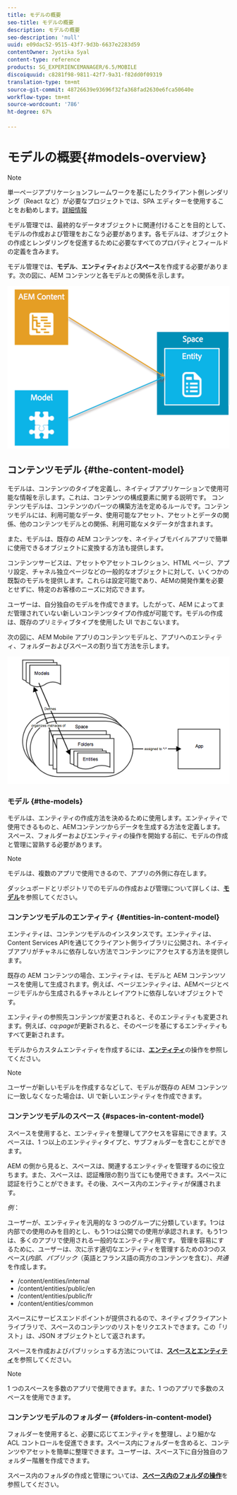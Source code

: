```yaml
---
title: モデルの概要
seo-title: モデルの概要
description: モデルの概要
seo-description: 'null'
uuid: e09dac52-9515-43f7-9d3b-6637e2283d59
contentOwner: Jyotika Syal
content-type: reference
products: SG_EXPERIENCEMANAGER/6.5/MOBILE
discoiquuid: c8281f98-9811-42f7-9a31-f82dd0f09319
translation-type: tm+mt
source-git-commit: 48726639e93696f32fa368fad2630e6fca50640e
workflow-type: tm+mt
source-wordcount: '786'
ht-degree: 67%

---
```



# モデルの概要{#models-overview}

>[!NOTE]
>
>単一ページアプリケーションフレームワークを基にしたクライアント側レンダリング（React など）が必要なプロジェクトでは、SPA エディターを使用することをお勧めします。[詳細情報](/help/sites-developing/spa-overview.md)

モデル管理では、最終的なデータオブジェクトに関連付けることを目的として、モデルの作成および管理をおこなう必要があります。各モデルは、オブジェクトの作成とレンダリングを促進するために必要なすべてのプロパティとフィールドの定義を含みます。

モデル管理では、**モデル**、**エンティティ**&#x200B;および&#x200B;**スペース**&#x200B;を作成する必要があります。次の図に、AEM コンテンツと各モデルとの関係を示します。

![chlimage_1-81](assets/chlimage_1-81.png)

## コンテンツモデル {#the-content-model}

モデルは、コンテンツのタイプを定義し、ネイティブアプリケーションで使用可能な情報を示します。これは、コンテンツの構成要素に関する説明です。 コンテンツモデルは、コンテンツのパーツの構築方法を定めるルールです。コンテンツモデルには、利用可能なデータ、使用可能なアセット、アセットとデータの関係、他のコンテンツモデルとの関係、利用可能なメタデータが含まれます。

また、モデルは、既存の AEM コンテンツを、ネイティブモバイルアプリで簡単に使用できるオブジェクトに変換する方法も提供します。

コンテンツサービスは、アセットやアセットコレクション、HTML ページ、アプリ設定、チャネル独立ページなどの一般的なオブジェクトに対して、いくつかの既製のモデルを提供します。これらは設定可能であり、AEMの開発作業を必要とせずに、特定のお客様のニーズに対応できます。

ユーザーは、自分独自のモデルを作成できます。したがって、AEM によってまだ管理されていない新しいコンテンツタイプの作成が可能です。モデルの作成は、既存のプリミティブタイプを使用した UI でおこないます。

次の図に、AEM Mobile アプリのコンテンツモデルと、アプリへのエンティティ、フォルダーおよびスペースの割り当て方法を示します。

![chlimage_1-82](assets/chlimage_1-82.png)

### モデル {#the-models}

モデルは、エンティティの作成方法を決めるために使用します。エンティティで使用できるものと、AEMコンテンツからデータを生成する方法を定義します。 スペース、フォルダーおよびエンティティの操作を開始する前に、モデルの作成と管理に習熟する必要があります。

>[!NOTE]
>
>モデルは、複数のアプリで使用できるので、アプリの外側に存在します。


ダッシュボードとリポジトリでのモデルの作成および管理について詳しくは、**[モデル](/help/mobile/administer-mobile-apps.md)**&#x200B;を参照してください。

### コンテンツモデルのエンティティ  {#entities-in-content-model}

エンティティは、コンテンツモデルのインスタンスです。エンティティは、Content Services APIを通じてクライアント側ライブラリに公開され、ネイティブアプリがチャネルに依存しない方法でコンテンツにアクセスする方法を提供します。

既存の AEM コンテンツの場合、エンティティは、モデルと AEM コンテンツソースを使用して生成されます。例えば、ページエンティティは、AEMページとページモデルから生成されるチャネルとレイアウトに依存しないオブジェクトです。

エンティティの参照先コンテンツが変更されると、そのエンティティも変更されます。例えば、*cq:page*&#x200B;が更新されると、そのページを基にするエンティティもすべて更新されます。

モデルからカスタムエンティティを作成するには、**[エンティティ](/help/mobile/spaces-and-entities.md)**&#x200B;の操作を参照してください。

>[!NOTE]
>
>ユーザーが新しいモデルを作成するなどして、モデルが既存の AEM コンテンツに一致しなくなった場合は、UI で新しいエンティティを作成できます。


### コンテンツモデルのスペース {#spaces-in-content-model}

スペースを使用すると、エンティティを整理してアクセスを容易にできます。スペースは、1 つ以上のエンティティタイプと、サブフォルダーを含むことができます。

AEM の側から見ると、スペースは、関連するエンティティを管理するのに役立ちます。また、スペースは、認証権限の割り当てにも使用できます。スペースに認証を行うことができます。その後、スペース内のエンティティが保護されます。

*例*：

ユーザーが、エンティティを汎用的な 3 つのグループに分類しています。1つは内部での使用のみを目的とし、もう1つは公開での使用が承認されます。もう1つは、多くのアプリで使用される一般的なエンティティ用です。 管理を容易にするために、ユーザーは、次に示す適切なエンティティを管理するための3つのスペース(*内部*、*パブリック*（英語とフランス語の両方のコンテンツを含む）、*共通*&#x200B;を作成します。

* /content/entities/internal
* /content/entities/public/en
* /content/entities/public/fr
* /content/entities/common

スペースにサービスエンドポイントが提供されるので、ネイティブクライアントライブラリで、スペースのコンテンツのリストをリクエストできます。この「リスト」は、JSON オブジェクトとして返されます。

スペースを作成およびパブリッシュする方法については、**[スペースとエンティティ](/help/mobile/spaces-and-entities.md)**&#x200B;を参照してください。

>[!NOTE]
>
>1 つのスペースを多数のアプリで使用できます。また、1 つのアプリで多数のスペースを使用できます。

### コンテンツモデルのフォルダー  {#folders-in-content-model}

フォルダーを使用すると、必要に応じてエンティティを整理し、より細かな ACL コントロールを促進できます。スペース内にフォルダーを含めると、コンテンツやアセットを簡単に整理できます。ユーザーは、スペース下に自分独自のフォルダー階層を作成できます。

スペース内のフォルダの作成と管理については、**[スペース内のフォルダの操作](/help/mobile/spaces-and-entities.md)**&#x200B;を参照してください。
